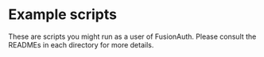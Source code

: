 # Example scripts

These are scripts you might run as a user of FusionAuth. Please consult the READMEs in each directory for more details.
